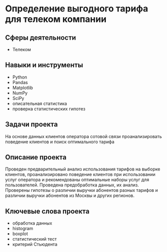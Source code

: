 # Определение выгодного тарифа для телеком компании

## Сферы деятельности
- Телеком

## Навыки и инструменты
- Python
- Pandas
- Matplotlib
- NumPy
- SciPy
- описательная статистика
- проверка статистических гипотез

## Задачи проекта
На основе данных клиентов оператора сотовой связи проанализировать поведение клиентов и поиск оптимального тарифа

## Описание проекта
Проведен предварительный анализ использования тарифов на выборке клиентов,
проанализировано поведение клиентов при использовании услуг оператора и
рекомендованы оптимальные наборы услуг для пользователей. Проведена предобработка
данных, их анализ. Проверены гипотезы о различии выручки абонентов разных тарифов и
различии выручки абонентов из Москвы и других регионов.

## Ключевые слова проекта
- обработка данных
- histogram
- boxplot
- статистический тест
- критерий Стьюдента
